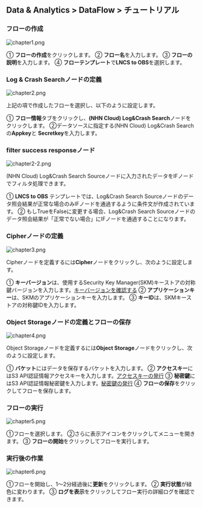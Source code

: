 ## Data & Analytics > DataFlow > チュートリアル

### フローの作成

![chapter1.png](http://static.toastoven.net/prod_dataflow/ko/tutorial/chapter1_v2.png)

① **フローの作成**をクリックします。
② **フロー名**を入力します。
③ **フローの説明**を入力します。
④ **フローテンプレート**で**LNCS to OBS**を選択します。

### Log & Crash Searchノードの定義

![chapter2.png](http://static.toastoven.net/prod_dataflow/ko/tutorial/chapter2_v2.png)

上記の項で作成したフローを選択し、以下のように設定します。

① **フロー情報**タブをクリックし、**(NHN Cloud) Log&Crash Search**ノードをクリックします。
②データソースに指定する(NHN Cloud) Log&Crash Searchの**Appkey**と **Secretkey**を入力します。

### filter success responseノード

![chapter2-2.png](http://static.toastoven.net/prod_dataflow/ko/tutorial/chapter2-2_v2.png)

(NHN Cloud) Log&Crash Search Sourceノードに入力されたデータをIFノードでフィルタ処理できます。

① **LNCS to OBS** テンプレートでは、Log&Crash Search Sourceノードのデータ照会結果が正常な場合のみIFノードを通過するように条件文が作成されています。
② もしTrueをFalseに変更する場合、Log&Crash Search Sourceノードのデータ照会結果が「正常でない場合」にIFノードを通過することになります。

### Cipherノードの定義

![chapter3.png](http://static.toastoven.net/prod_dataflow/ko/tutorial/chapter3_v2.png)

Cipherノードを定義するには**Cipher**ノードをクリックし、次のように設定します。

① **キーバージョン**は、使用するSecurity Key Manager(SKM)キーストアの対称鍵バージョンを入力します。[キーバージョンを確認する](https://docs.nhncloud.com/ko/Security/Secure%20Key%20Manager/ko/getting-started/)
② **アプリケーションキー**は、SKMのアプリケーションキーを入力します。
③ **キーID**は、SKMキーストアの対称鍵IDを入力します。

### Object Storageノードの定義とフローの保存

![chapter4.png](http://static.toastoven.net/prod_dataflow/ko/tutorial/chapter4_v2.png)

Object Storageノードを定義するには**Object Storage**ノードをクリックし、次のように設定します。

① **バケット**にはデータを保存するバケットを入力します。
② **アクセスキー**にはS3 API認証情報アクセスキーを入力します。[アクセスキーの発行](https://docs.toast.com/ko/Storage/Object%20Storage/ko/s3-api-guide/#s3-api)
③ **秘密鍵**にはS3 API認証情報秘密鍵を入力します。[秘密鍵の発行](https://docs.toast.com/ko/Storage/Object%20Storage/ko/s3-api-guide/#s3-api)
④ **フローの保存**をクリックしてフローを保存します。

### フローの実行

![chapter5.png](http://static.toastoven.net/prod_dataflow/ko/tutorial/chapter5_v2.png)

①フローを選択します。
②さらに表示アイコンをクリックしてメニューを開きます。
③ **フローの開始**をクリックしてフローを実行します。

### 実行後の作業

![chapter6.png](http://static.toastoven.net/prod_dataflow/ko/tutorial/chapter6_v2.png)

①フローを開始し、1～2分経過後に**更新**をクリックします。
② **実行状態**が緑色に変わります。
③ **ログを表示**をクリックしてフロー実行の詳細ログを確認できます。
